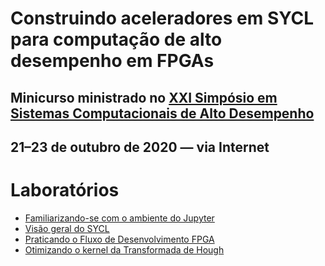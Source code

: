 # Construindo aceleradores em SYCL para computação de alto desempenho em FPGAs
## Minicurso ministrado no [XXI Simpósio em Sistemas Computacionais de Alto Desempenho](http://wscad.sbc.org.br/2020/)
## 21–23 de outubro de 2020 — via Internet

# Laboratórios
* [Familiarizando-se com o ambiente do Jupyter](labs/lab0/jupyter_intro.ipynb)
* [Visão geral do SYCL](labs/lab1/DPCPP_Program_Structure.ipynb)
* [Praticando o Fluxo de Desenvolvimento FPGA](labs/lab2/fpga_dev_flow.ipynb)
* [Otimizando o kernel da Transformada de Hough](labs/lab3/Optimizing_the_Hough_Transform_Kernel.ipynb)

